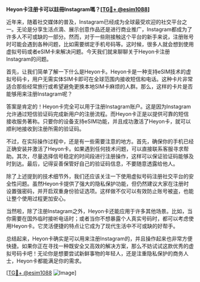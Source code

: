 **Heyon卡注册卡可以註冊Instagram嗎？[[TG💪+ @esim1088](https://t.me/s/esim1088)]**

近年来，随着社交媒体的普及，Instagram已经成为全球最受欢迎的社交平台之一。无论是分享生活点滴、展示创意作品还是进行商业推广，Instagram都成为了许多人不可或缺的一部分。然而，对于一些刚接触这个平台的新手来说，注册账号时可能会遇到各种问题，比如需要绑定手机号码等。这时候，很多人就会想到使用虚拟号码或者eSIM卡来解决问题。今天我们就来聊聊关于Heyon卡注册Instagram的问题。

首先，让我们简单了解一下什么是Heyon卡。Heyon卡是一种支持eSIM技术的虚拟号码卡，用户无需实体SIM卡即可在全球范围内接收短信和电话。这种卡片非常适合那些经常旅行或希望避免更换本地SIM卡麻烦的人群。那么，这样的卡片是否能够用来注册Instagram呢？

答案是肯定的！Heyon卡完全可以用于注册Instagram账户。这是因为Instagram允许通过短信验证码完成新用户的注册流程。而Heyon卡正是以提供可靠的短信接收服务著称。只要你的设备支持eSIM功能，并且成功激活了Heyon卡，就可以顺利地接收到注册所需的验证码。

不过，在实际操作过程中，还是有一些需要注意的地方。首先，确保你的手机已经正确安装并激活了Heyon卡。如果遇到任何技术问题，可以直接联系客服寻求帮助。其次，尽量选择信号稳定的时间段进行注册操作，这样可以保证验证码能够及时到达。最后，记得妥善保管好自己的验证码信息，不要随意透露给他人。

除了上述提到的技术细节外，我们还应该关注一下使用虚拟号码注册社交平台的安全性问题。虽然Heyon卡提供了强大的隐私保护功能，但仍然建议大家在注册时设置强密码，并开启双重身份验证选项。这样做不仅可以有效防止账号被盗，也能让整个使用过程更加安心。

当然啦，除了注册Instagram之外，Heyon卡还能应用于许多其他场景。比如，当你需要在国外临时接听电话时；或者当你不想暴露个人真实号码时，都可以考虑使用Heyon卡。它灵活便捷的特点让它成为了现代生活中不可或缺的好帮手。

总结起来，Heyon卡确实是可以用来注册Instagram的，并且操作起来也非常方便快捷。如果你正在寻找一种既安全又高效的解决方案，那么不妨试试这款优秀的虚拟号码卡吧！无论你是想要尝试新鲜事物的年轻人，还是注重隐私保护的商务人士，Heyon卡都能满足你的需求。

[[TG💪+ @esim1088](https://t.me/s/esim1088) ![Image](https://i.postimg.cc/4NQfJmqS/Snipaste-2025-05-13-00-14-12.png)]